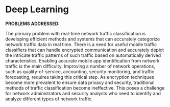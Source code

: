 # Deep Learning
**PROBLEMS ADDRESSED:**

The primary problem with real-time network traffic classification is developing efficient methods and systems that can accurately categorize network traffic data in real time.
There is a need for useful mobile traffic classifiers that can handle encrypted communication and accurately depict the intricate traffic patterns of such traffic based on automatically derived characteristics.
Enabling accurate mobile app identification from network traffic is the main difficulty. Improving a number of network operations, such as quality-of-service, accounting, security monitoring,
and traffic forecasting, requires taking this critical step.
As encryption techniques become more prevalent to ensure data privacy and security, traditional methods of traffic classification become ineffective. 
This poses a challenge for network administrators and security analysts who need to identify and analyze different types of network traffic.
